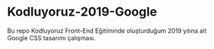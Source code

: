 # Kodluyoruz-2019-Google
Bu repo Kodluyoruz Front-End Eğitiminde oluşturduğum 2019 yılına ait Google CSS tasarımı çalışması.
